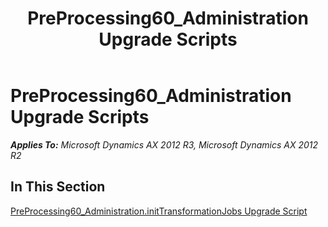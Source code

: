 ﻿---
title: PreProcessing60_Administration Upgrade Scripts
TOCTitle: PreProcessing60_Administration Upgrade Scripts
ms:assetid: 8b54f81d-4edd-4b12-951a-90227b9aed0f
ms:mtpsurl: https://msdn.microsoft.com/en-us/library/JJ736432(v=AX.60)
ms:contentKeyID: 49709621
ms.date: 05/18/2015
mtps_version: v=AX.60
---

# PreProcessing60\_Administration Upgrade Scripts 


_**Applies To:** Microsoft Dynamics AX 2012 R3, Microsoft Dynamics AX 2012 R2_

## In This Section

[PreProcessing60\_Administration.initTransformationJobs Upgrade Script](preprocessing60-administration-inittransformationjobs-upgrade-script.md)

  


